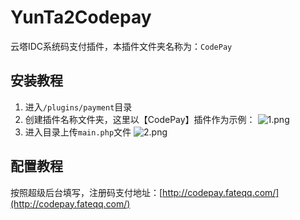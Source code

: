 # YunTa2Codepay
 云塔IDC系统码支付插件，本插件文件夹名称为：`CodePay`
## 安装教程
1. 进入`/plugins/payment`目录
2. 创建插件名称文件夹，这里以【CodePay】插件作为示例：
![1.png](https://s2.ax1x.com/2020/03/04/3ochsx.png)
3. 进入目录上传`main.php`文件
![2.png](https://s2.ax1x.com/2020/03/04/3oc4L6.png)
## 配置教程
按照超级后台填写，注册码支付地址：[http://codepay.fateqq.com/](http://codepay.fateqq.com/)